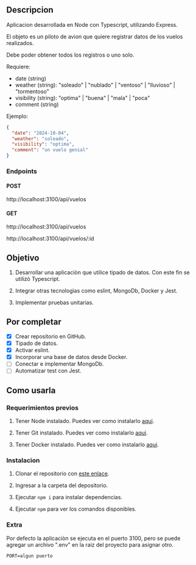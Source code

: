 ## Descripcion

Aplicacion desarrollada en Node con Typescript, utilizando Express.

El objeto es un piloto de avion que quiere registrar datos de los vuelos realizados.

Debe poder obtener todos los registros o uno solo.

Requiere:

* date (string)
* weather (string): "soleado" | "nublado" | "ventoso" | "lluvioso" | "tormentoso"
* visibility (string): "optima" | "buena" | "mala" | "poca"
* comment (string)

Ejemplo:

```json
{
  "date": "2024-10-04",
  "weather": "soleado",
  "visibility": "optima",
  "comment": "un vuelo genial"
}

```

### Endpoints

#### POST

http://localhost:3100/api/vuelos


#### GET

http://localhost:3100/api/vuelos

http://localhost:3100/api/vuelos/:id

## Objetivo

1. Desarrollar una aplicaciòn que utilice tipado de datos. Con este fin se utilizò Typescript.

2. Integrar otras tecnologìas como eslint, MongoDb, Docker y Jest.

3. Implementar pruebas unitarias.

## Por completar

* [x] Crear repositorio en GitHub.
* [x] Tipado de datos.
* [x] Activar eslint.
* [x] Incorporar una base de datos desde Docker.
* [ ] Conectar e implementar MongoDb.
* [ ] Automatizar test con Jest.

## Como usarla

### Requerimientos previos

1. Tener Node instalado. Puedes ver como instalarlo [aqui](https://gist.github.com/jdario9912/af34af94964c70b85cbfb1f84210915b "instalar Node").

2. Tener Git instalado. Puedes ver como instalarlo [aqui](url "instalar Git").

3. Tener Docker instalado. Puedes ver como instalarlo [aqui](https://gist.github.com/jdario9912/ff10512f7925a29023cd900f5ca09a11 "instalar Docker").

### Instalacion

1. Clonar el repositorio con [este enlace](url "clonar repositorio").

2. Ingresar a la carpeta del depositorio.

3. Ejecutar `npm i` para instalar dependencias.

4. Ejecutar `npm` para ver los comandos disponibles.

### Extra

Por defecto la aplicaciòn se ejecuta en el puerto 3100, pero se puede agregar un archivo ".env" en la raiz del proyecto para asignar otro.

`PORT=algun puerto`
